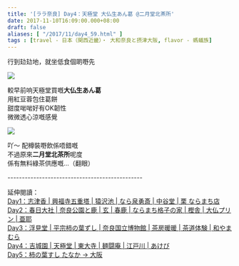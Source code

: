 ```yaml
---
title: '[ララ奈良] Day4：天極堂 大仏生あん葛 @二月堂北茶所'
date: 2017-11-10T16:09:00.000+08:00
draft: false
aliases: [ "/2017/11/day4_59.html" ]
tags : [travel - 日本（関西近畿）・ 大和奈良と摂津大阪, flavor - 螞蟻族]
---
```


行到攰攰地，就坐低食個啲嘢先  

[![](https://c1.staticflickr.com/5/4383/36979154051_37dfbe3cfd_z.jpg)](https://c1.staticflickr.com/5/4383/36979154051_37dfbe3cfd_z.jpg)

較早前响天極堂買嘅**大仏生あん葛**  
用紅豆蓉包住葛餅  
甜度啱啱好有OK韌性  
微微透心涼嘅感覺  

[![](https://c1.staticflickr.com/5/4414/37445292481_38f7b040ee_z.jpg)](https://c1.staticflickr.com/5/4414/37445292481_38f7b040ee_z.jpg)

吖～ 配樽裝嘢飲係唔錯嘅  
不過原來**二月堂北茶所**呢度  
係有無料綠茶供應嘅...（翻眼）  
  
\-----------------------------------------------  
  
延伸閱讀：  
[Day1：志津香 | 興福寺五重塔 | 猿沢池 | なら泉勇斎 | 中谷堂 | 栗 ならまち店](https://www.hidie.net/2017/09/day-1.html)  
[Day2：春日大社 | 奈良公園と鹿 | 玄 | 春鹿 | ならまち格子の家 | 樫舎 | 大仏プリン | 亜耶](https://www.hidie.net/2017/09/day-2.html)  
[Day3：浮見堂 | 平宗柿の葉ずし | 奈良国立博物館 | 茶房暖暖 | 茶道体験 | 和やまむら](https://www.hidie.net/2017/09/day-3.html)  
[Day4：吉城園 | 天極堂 | 東大寺 | 麺闘庵 | 江戸川 | あけび](https://www.hidie.net/2017/09/day-4.html)  
[Day5：柿の葉すし たなか → 大阪](https://www.hidie.net/2017/09/day1.html)